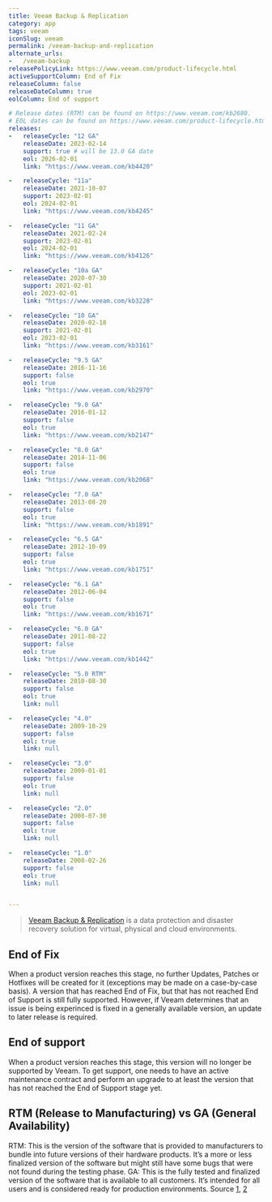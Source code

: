 ```yaml
---
title: Veeam Backup & Replication
category: app
tags: veeam
iconSlug: veeam
permalink: /veeam-backup-and-replication
alternate_urls:
-   /veeam-backup
releasePolicyLink: https://www.veeam.com/product-lifecycle.html
activeSupportColumn: End of Fix
releaseColumn: false
releaseDateColumn: true
eolColumn: End of support

# Release dates (RTM) can be found on https://www.veeam.com/kb2680.
# EOL dates can be found on https://www.veeam.com/product-lifecycle.html.
releases:
-   releaseCycle: "12 GA"
    releaseDate: 2023-02-14
    support: true # will be 13.0 GA date
    eol: 2026-02-01
    link: "https://www.veeam.com/kb4420"

-   releaseCycle: "11a"
    releaseDate: 2021-10-07
    support: 2023-02-01
    eol: 2024-02-01
    link: "https://www.veeam.com/kb4245"

-   releaseCycle: "11 GA"
    releaseDate: 2021-02-24
    support: 2023-02-01
    eol: 2024-02-01
    link: "https://www.veeam.com/kb4126"

-   releaseCycle: "10a GA"
    releaseDate: 2020-07-30
    support: 2021-02-01
    eol: 2023-02-01
    link: "https://www.veeam.com/kb3228"

-   releaseCycle: "10 GA"
    releaseDate: 2020-02-18
    support: 2021-02-01
    eol: 2023-02-01
    link: "https://www.veeam.com/kb3161"

-   releaseCycle: "9.5 GA"
    releaseDate: 2016-11-16
    support: false
    eol: true
    link: "https://www.veeam.com/kb2970"

-   releaseCycle: "9.0 GA"
    releaseDate: 2016-01-12
    support: false
    eol: true
    link: "https://www.veeam.com/kb2147"

-   releaseCycle: "8.0 GA"
    releaseDate: 2014-11-06
    support: false
    eol: true
    link: "https://www.veeam.com/kb2068"

-   releaseCycle: "7.0 GA"
    releaseDate: 2013-08-20
    support: false    
    eol: true
    link: "https://www.veeam.com/kb1891"

-   releaseCycle: "6.5 GA"
    releaseDate: 2012-10-09
    support: false
    eol: true
    link: "https://www.veeam.com/kb1751"

-   releaseCycle: "6.1 GA"
    releaseDate: 2012-06-04
    support: false
    eol: true
    link: "https://www.veeam.com/kb1671"

-   releaseCycle: "6.0 GA"
    releaseDate: 2011-08-22
    support: false
    eol: true
    link: "https://www.veeam.com/kb1442"

-   releaseCycle: "5.0 RTM"
    releaseDate: 2010-08-30
    support: false
    eol: true
    link: null

-   releaseCycle: "4.0"
    releaseDate: 2009-10-29
    support: false
    eol: true
    link: null

-   releaseCycle: "3.0"
    releaseDate: 2009-01-01
    support: false
    eol: true
    link: null

-   releaseCycle: "2.0"
    releaseDate: 2008-07-30
    support: false
    eol: true
    link: null

-   releaseCycle: "1.0"
    releaseDate: 2008-02-26
    support: false
    eol: true
    link: null


---
```


> [Veeam Backup & Replication](https://helpcenter.veeam.com/docs/backup/qsg_vsphere/about_vbr.html?ver=120) is a data protection and disaster recovery solution for virtual, physical and cloud environments.

## End of Fix

When a product version reaches this stage, no further Updates, Patches or Hotfixes will be created for it (exceptions may be made on a case-by-case basis). A version that has reached End of Fix, but that has not reached End of Support is still fully supported. However, if Veeam determines that an issue is being experinced is fixed in a generally available version, an update to later release is required.

## End of support
  
When a product version reaches this stage, this version will no longer be supported by Veeam. To get support, one needs to have an active maintenance contract and perform an upgrade to at least the version that has not reached the End of Support stage yet.

## RTM (Release to Manufacturing) vs GA (General Availability)

RTM: This is the version of the software that is provided to manufacturers to bundle into future versions of their hardware products. It’s a more or less finalized version of the software but might still have some bugs that were not found during the testing phase.
GA: This is the fully tested and finalized version of the software that is available to all customers. It’s intended for all users and is considered ready for production environments.
Source [1](https://forums.veeam.com/post476799.html#p476799), [2](https://forums.veeam.com/veeam-backup-replication-f2/rtm-to-ga-update-t64886.html)

